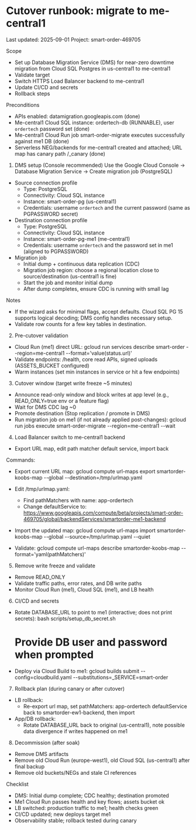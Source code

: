 # Cutover runbook: migrate to me-central1

Last updated: 2025-09-01
Project: smart-order-469705

Scope
- Set up Database Migration Service (DMS) for near-zero downtime migration from Cloud SQL Postgres in us-central1 to me-central1
- Validate target
- Switch HTTPS Load Balancer backend to me-central1
- Update CI/CD and secrets
- Rollback steps

Preconditions
- APIs enabled: datamigration.googleapis.com (done)
- Me-central1 Cloud SQL instance: ordertech-db (RUNNABLE), user `ordertech` password set (done)
- Me-central1 Cloud Run job smart-order-migrate executes successfully against me1 DB (done)
- Serverless NEG/backends for me-central1 created and attached; URL map has canary path /_canary (done)

1) DMS setup (Console recommended)
Use the Google Cloud Console → Database Migration Service → Create migration job (PostgreSQL)

- Source connection profile
  - Type: PostgreSQL
  - Connectivity: Cloud SQL instance
  - Instance: smart-order-pg (us-central1)
  - Credentials: username `ordertech` and the current password (same as PGPASSWORD secret)
- Destination connection profile
  - Type: PostgreSQL
  - Connectivity: Cloud SQL instance
  - Instance: smart-order-pg-me1 (me-central1)
  - Credentials: username `ordertech` and the password set in me1 (aligned to PGPASSWORD)
- Migration job
  - Initial dump + continuous data replication (CDC)
  - Migration job region: choose a regional location close to source/destination (us-central1 is fine)
  - Start the job and monitor initial dump
  - After dump completes, ensure CDC is running with small lag

Notes
- If the wizard asks for minimal flags, accept defaults. Cloud SQL PG 15 supports logical decoding; DMS config handles necessary setup.
- Validate row counts for a few key tables in destination.

2) Pre-cutover validation
- Cloud Run (me1) direct URL: gcloud run services describe smart-order --region=me-central1 --format='value(status.url)'
- Validate endpoints: /health, core read APIs, signed uploads (ASSETS_BUCKET configured)
- Warm instances (set min instances in service or hit a few endpoints)

3) Cutover window (target write freeze ~5 minutes)
- Announce read-only window and block writes at app level (e.g., READ_ONLY=true env or a feature flag)
- Wait for DMS CDC lag ~0
- Promote destination (Stop replication / promote in DMS)
- Run migration job on me1 (if not already applied post-changes):
  gcloud run jobs execute smart-order-migrate --region=me-central1 --wait

4) Load Balancer switch to me-central1 backend
- Export URL map, edit path matcher default service, import back

Commands:
- Export current URL map:
  gcloud compute url-maps export smartorder-koobs-map --global --destination=/tmp/urlmap.yaml

- Edit /tmp/urlmap.yaml:
  - Find pathMatchers with name: app-ordertech
  - Change defaultService to:
    https://www.googleapis.com/compute/beta/projects/smart-order-469705/global/backendServices/smartorder-me1-backend

- Import the updated map:
  gcloud compute url-maps import smartorder-koobs-map --global --source=/tmp/urlmap.yaml --quiet

- Validate:
  gcloud compute url-maps describe smartorder-koobs-map --format='yaml(pathMatchers)'

5) Remove write freeze and validate
- Remove READ_ONLY
- Validate traffic paths, error rates, and DB write paths
- Monitor Cloud Run (me1), Cloud SQL (me1), and LB health

6) CI/CD and secrets
- Rotate DATABASE_URL to point to me1 (interactive; does not print secrets):
  bash scripts/setup_db_secret.sh
  # Provide DB user and password when prompted

- Deploy via Cloud Build to me1:
  gcloud builds submit --config=cloudbuild.yaml --substitutions=_SERVICE=smart-order

7) Rollback plan (during canary or after cutover)
- LB rollback:
  - Re-export url map, set pathMatchers: app-ordertech defaultService back to smartorder-ew1-backend, then import
- App/DB rollback:
  - Rotate DATABASE_URL back to original (us-central1), note possible data divergence if writes happened on me1

8) Decommission (after soak)
- Remove DMS artifacts
- Remove old Cloud Run (europe-west1), old Cloud SQL (us-central1) after final backup
- Remove old buckets/NEGs and stale CI references

Checklist
- DMS: Initial dump complete; CDC healthy; destination promoted
- Me1 Cloud Run passes health and key flows; assets bucket ok
- LB switched: production traffic to me1; health checks green
- CI/CD updated; new deploys target me1
- Observability stable; rollback tested during canary

